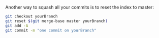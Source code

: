 Another way to squash all your commits is to reset the index to master:
```bash
git checkout yourBranch
git reset $(git merge-base master yourBranch)
git add -A
git commit -m "one commit on yourBranch"
```
